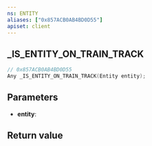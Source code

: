 ```yaml
---
ns: ENTITY
aliases: ["0x857ACB0AB4BD0D55"]
apiset: client
---
```

## _IS_ENTITY_ON_TRAIN_TRACK

```c
// 0x857ACB0AB4BD0D55
Any _IS_ENTITY_ON_TRAIN_TRACK(Entity entity);
```


## Parameters
* **entity**:

## Return value


